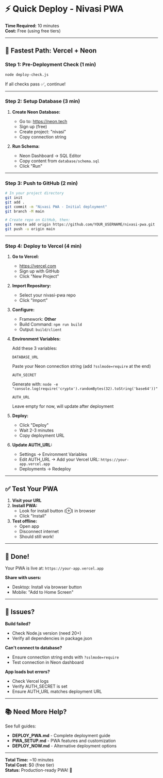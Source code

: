 # ⚡ Quick Deploy - Nivasi PWA

**Time Required:** 10 minutes  
**Cost:** Free (using free tiers)

---

## 🚀 Fastest Path: Vercel + Neon

### Step 1: Pre-Deployment Check (1 min)

```bash
node deploy-check.js
```

If all checks pass ✅, continue!

---

### Step 2: Setup Database (3 min)

1. **Create Neon Database:**
   - Go to: https://neon.tech
   - Sign up (free)
   - Create project: "nivasi"
   - Copy connection string

2. **Run Schema:**
   - Neon Dashboard → SQL Editor
   - Copy content from `database/schema.sql`
   - Click "Run"

---

### Step 3: Push to GitHub (2 min)

```bash
# In your project directory
git init
git add .
git commit -m "Nivasi PWA - Initial deployment"
git branch -M main

# Create repo on GitHub, then:
git remote add origin https://github.com/YOUR_USERNAME/nivasi-pwa.git
git push -u origin main
```

---

### Step 4: Deploy to Vercel (4 min)

1. **Go to Vercel:**
   - https://vercel.com
   - Sign up with GitHub
   - Click "New Project"

2. **Import Repository:**
   - Select your nivasi-pwa repo
   - Click "Import"

3. **Configure:**
   - Framework: **Other**
   - Build Command: `npm run build`
   - Output: `build/client`

4. **Environment Variables:**

   Add these 3 variables:

   ```env
   DATABASE_URL
   ```
   Paste your Neon connection string (add `?sslmode=require` at the end)

   ```env
   AUTH_SECRET
   ```
   Generate with: `node -e "console.log(require('crypto').randomBytes(32).toString('base64'))"`

   ```env
   AUTH_URL
   ```
   Leave empty for now, will update after deployment

5. **Deploy:**
   - Click "Deploy"
   - Wait 2-3 minutes
   - Copy deployment URL

6. **Update AUTH_URL:**
   - Settings → Environment Variables
   - Edit AUTH_URL → Add your Vercel URL: `https://your-app.vercel.app`
   - Deployments → Redeploy

---

## ✅ Test Your PWA

1. **Visit your URL**
2. **Install PWA:**
   - Look for install button (⊕) in browser
   - Click "Install"
3. **Test offline:**
   - Open app
   - Disconnect internet
   - Should still work!

---

## 🎉 Done!

Your PWA is live at: `https://your-app.vercel.app`

**Share with users:**
- Desktop: Install via browser button
- Mobile: "Add to Home Screen"

---

## 🐛 Issues?

**Build failed?**
- Check Node.js version (need 20+)
- Verify all dependencies in package.json

**Can't connect to database?**
- Ensure connection string ends with `?sslmode=require`
- Test connection in Neon dashboard

**App loads but errors?**
- Check Vercel logs
- Verify AUTH_SECRET is set
- Ensure AUTH_URL matches deployment URL

---

## 📚 Need More Help?

See full guides:
- **DEPLOY_PWA.md** - Complete deployment guide
- **PWA_SETUP.md** - PWA features and customization
- **DEPLOY_NOW.md** - Alternative deployment options

---

**Total Time:** ~10 minutes  
**Total Cost:** $0 (free tier)  
**Status:** Production-ready PWA! 🎊
